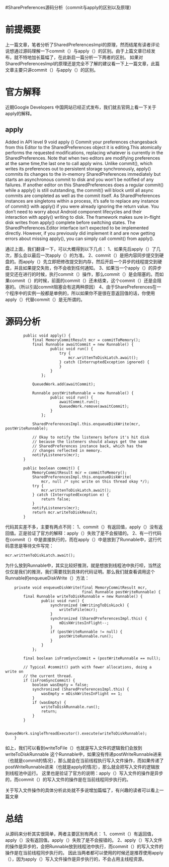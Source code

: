 #SharePreferences源码分析（commit与apply的区别以及原理）
# 前提概要

上一篇文章，笔者分析了SharedPreferencesImpl的原理，然而结尾有读者评论说想通过源码理解一下commit（）与apply（）的区别。由于上篇文章已经发布，就不特地加长篇幅了，在此新启一篇分析一下两者的区别。 如果对SharedPreferencesImpl的原理还是完全不了解的建议看一下上一篇文章，此篇文章主要只讲commit（）与apply（）的区别。

# 官方解释

近期Google Developers 中国网站已经正式发布，我们就去官网上看一下关于apply的解释。

>  
 <h2>apply</h2> 
 Added in API level 9 void apply () Commit your preferences changesback from this Editor to the SharedPreferences object it is editing.This atomically performs the requested modifications, replacing whatever is currently in the SharedPreferences. 
 Note that when two editors are modifying preferences at the same time,the last one to call apply wins. 
 Unlike commit(), which writes its preferences out to persistent storage synchronously, apply() commits its changes to the in-memory SharedPreferences immediately but starts an asynchronous commit to disk and you won’t be notified of any failures. If another editor on this SharedPreferences does a regular commit() while a apply() is still outstanding, the commit() will block until all async commits are completed as well as the commit itself. 
 As SharedPreferences instances are singletons within a process, it’s safe to replace any instance of commit() with apply() if you were already ignoring the return value. 
 You don’t need to worry about Android component lifecycles and their interaction with apply() writing to disk. The framework makes sure in-flight disk writes from apply() complete before switching states. 
 The SharedPreferences.Editor interface isn’t expected to be implemented directly. However, if you previously did implement it and are now getting errors about missing apply(), you can simply call commit() from apply(). 


通过上面，我们翻译一下，可以大概得到以下几点： 1、如果先后apply（）了几次，那么会以最后一次apply（）的为准。 2、commit（）是把内容同步提交到硬盘的。而apply（）先立即把修改提交到内存，然后开启一个异步的线程提交到硬盘，并且如果提交失败，你不会收到任何通知。 3、如果当一个apply（）的异步提交还在进行的时候，执行commit（）操作，那么commit（）是会阻塞的。而如果commit（）的时候，前面的commit（）还未结束，这个commit（）还是会阻塞的。（所以引起commit阻塞会有这两种原因） 4、由于SharePreferences在一个程序中的实例一般都是单例的，所以如果你不是很在意返回值的话，你使用apply（）代替commit（）是无所谓的。

# 源码分析

```
        public void apply() {
            final MemoryCommitResult mcr = commitToMemory();
            final Runnable awaitCommit = new Runnable() {
                    public void run() {
                        try {
                            mcr.writtenToDiskLatch.await();
                        } catch (InterruptedException ignored) {
                        }
                    }
                };

            QueuedWork.add(awaitCommit);

            Runnable postWriteRunnable = new Runnable() {
                    public void run() {
                        awaitCommit.run();
                        QueuedWork.remove(awaitCommit);
                    }
                };

            SharedPreferencesImpl.this.enqueueDiskWrite(mcr, postWriteRunnable);

            // Okay to notify the listeners before it's hit disk
            // because the listeners should always get the same
            // SharedPreferences instance back, which has the
            // changes reflected in memory.
            notifyListeners(mcr);
        }

```

```
        public boolean commit() {
            MemoryCommitResult mcr = commitToMemory();
            SharedPreferencesImpl.this.enqueueDiskWrite(
                mcr, null /* sync write on this thread okay */);
            try {
                mcr.writtenToDiskLatch.await();
            } catch (InterruptedException e) {
                return false;
            }
            notifyListeners(mcr);
            return mcr.writeToDiskResult;
        }

```

代码其实差不多，主要有两点不同： 1、commit（）有返回值，apply（）没有返回值。正是验证了官方的解释：apply（）失败了是不会报错的。 2、有一行代码在commit（）中是直接执行的，而在apply（）中是放到了Runnable中，这行代码意思是等待文件写完：

```
mcr.writtenToDiskLatch.await();

```

为什么放到Runnable中，其实比较好推测，就是想放到线程池中执行呗，当然这仅仅是我们的推测，我们需要找到具体的代码证明。那么我们就查看调用这个Runnable的enqueueDiskWrite（）方法：

```
    private void enqueueDiskWrite(final MemoryCommitResult mcr,
                                  final Runnable postWriteRunnable) {
        final Runnable writeToDiskRunnable = new Runnable() {
                public void run() {
                    synchronized (mWritingToDiskLock) {
                        writeToFile(mcr);
                    }
                    synchronized (SharedPreferencesImpl.this) {
                        mDiskWritesInFlight--;
                    }
                    if (postWriteRunnable != null) {
                        postWriteRunnable.run();
                    }
                }
            };

        final boolean isFromSyncCommit = (postWriteRunnable == null);

        // Typical #commit() path with fewer allocations, doing a write on
        // the current thread.
        if (isFromSyncCommit) {
            boolean wasEmpty = false;
            synchronized (SharedPreferencesImpl.this) {
                wasEmpty = mDiskWritesInFlight == 1;
            }
            if (wasEmpty) {
                writeToDiskRunnable.run();
                return;
            }
        }

        QueuedWork.singleThreadExecutor().execute(writeToDiskRunnable);
    }

```

如上，我们可以看到writeToFile（）也就是写入文件的逻辑我们会放到writeToDiskRunnable 这个Runnable中，如果没有传递postWriteRunnable进来（也就是commit的情况），那么就会在当前线程执行写入文件操作，而如果传递了postWriteRunnable进来（也就是apply的情况），那么就会把写入文件的逻辑放到线程池中运行。 这里也是验证了官方的说明：apply（）写入文件的操作是异步的，而commit（）的写入文件的操作是在当前线程同步执行的。

>  
 关于写入文件操作的具体分析此处就不多说增加篇幅了，有兴趣的读者可以看上一篇文章  


# 总结

从源码来分析其实很简单，两者主要区别有两点： 1、commit（）有返回值，apply（）没有返回值。apply（）失败了是不会报错的。 2、apply（）写入文件的操作是异步的，会把Runnable放到线程池中执行，而commit（）的写入文件的操作是在当前线程同步执行的。 因此当两者都可以使用的时候还是推荐使用apply（），因为apply（）写入文件操作是异步执行的，不会占用主线程资源。
